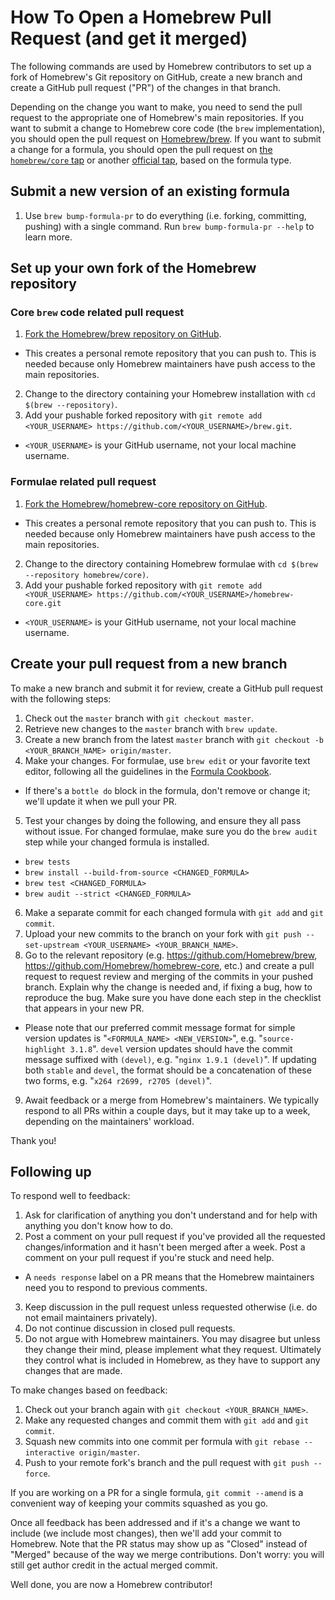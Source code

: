 # How To Open a Homebrew Pull Request (and get it merged)

The following commands are used by Homebrew contributors to set up a fork of Homebrew's Git repository on GitHub, create a new branch and create a GitHub pull request ("PR") of the changes in that branch.

Depending on the change you want to make, you need to send the pull request to the appropriate one of Homebrew's main repositories. If you want to submit a change to Homebrew core code (the `brew` implementation), you should open the pull request on [Homebrew/brew](https://github.com/Homebrew/brew). If you want to submit a change for a formula, you should open the pull request on [the `homebrew/core` tap](https://github.com/Homebrew/homebrew-core) or another [official tap](https://github.com/Homebrew), based on the formula type.

## Submit a new version of an existing formula
1. Use `brew bump-formula-pr` to do everything (i.e. forking, committing, pushing) with a single command. Run `brew bump-formula-pr --help` to learn more.

## Set up your own fork of the Homebrew repository

### Core `brew` code related pull request

1. [Fork the Homebrew/brew repository on GitHub](https://github.com/Homebrew/brew/fork).
  * This creates a personal remote repository that you can push to. This is needed because only Homebrew maintainers have push access to the main repositories.
2. Change to the directory containing your Homebrew installation with `cd $(brew --repository)`.
3. Add your pushable forked repository with `git remote add <YOUR_USERNAME> https://github.com/<YOUR_USERNAME>/brew.git`.
  * `<YOUR_USERNAME>` is your GitHub username, not your local machine username.

### Formulae related pull request

1. [Fork the Homebrew/homebrew-core repository on GitHub](https://github.com/Homebrew/homebrew-core/fork).
  * This creates a personal remote repository that you can push to. This is needed because only Homebrew maintainers have push access to the main repositories.
2. Change to the directory containing Homebrew formulae with `cd $(brew --repository homebrew/core)`.
3. Add your pushable forked repository with `git remote add <YOUR_USERNAME> https://github.com/<YOUR_USERNAME>/homebrew-core.git`
  * `<YOUR_USERNAME>` is your GitHub username, not your local machine username.

## Create your pull request from a new branch

To make a new branch and submit it for review, create a GitHub pull request with the following steps:

1. Check out the `master` branch with `git checkout master`.
2. Retrieve new changes to the `master` branch with `brew update`.
3. Create a new branch from the latest `master` branch with `git checkout -b <YOUR_BRANCH_NAME> origin/master`.
4. Make your changes. For formulae, use `brew edit` or your favorite text editor, following all the guidelines in the [Formula Cookbook](Formula-Cookbook.md).
  * If there's a `bottle do` block in the formula, don't remove or change it; we'll update it when we pull your PR.
5. Test your changes by doing the following, and ensure they all pass without issue. For changed formulae, make sure you do the `brew audit` step while your changed formula is installed.
  * `brew tests`
  * `brew install --build-from-source <CHANGED_FORMULA>`
  * `brew test <CHANGED_FORMULA>`
  * `brew audit --strict <CHANGED_FORMULA>`
6. Make a separate commit for each changed formula with `git add` and `git commit`.
7. Upload your new commits to the branch on your fork with `git push --set-upstream <YOUR_USERNAME> <YOUR_BRANCH_NAME>`.
8. Go to the relevant repository (e.g. <https://github.com/Homebrew/brew>, <https://github.com/Homebrew/homebrew-core>, etc.) and create a pull request to request review and merging of the commits in your pushed branch. Explain why the change is needed and, if fixing a bug, how to reproduce the bug. Make sure you have done each step in the checklist that appears in your new PR.
  * Please note that our preferred commit message format for simple version updates is "`<FORMULA_NAME> <NEW_VERSION>`", e.g. "`source-highlight 3.1.8`". `devel` version updates should have the commit message suffixed with `(devel)`, e.g. "`nginx 1.9.1 (devel)`". If updating both `stable` and `devel`, the format should be a concatenation of these two forms, e.g. "`x264 r2699, r2705 (devel)`".
9. Await feedback or a merge from Homebrew's maintainers. We typically respond to all PRs within a couple days, but it may take up to a week, depending on the maintainers' workload.

Thank you!

## Following up

To respond well to feedback:

1. Ask for clarification of anything you don't understand and for help with anything you don't know how to do.
2. Post a comment on your pull request if you've provided all the requested changes/information and it hasn't been merged after a week. Post a comment on your pull request if you're stuck and need help.
  * A `needs response` label on a PR means that the Homebrew maintainers need you to respond to previous comments.
3. Keep discussion in the pull request unless requested otherwise (i.e. do not email maintainers privately).
4. Do not continue discussion in closed pull requests.
5. Do not argue with Homebrew maintainers. You may disagree but unless they change their mind, please implement what they request. Ultimately they control what is included in Homebrew, as they have to support any changes that are made.

To make changes based on feedback:

1. Check out your branch again with `git checkout <YOUR_BRANCH_NAME>`.
2. Make any requested changes and commit them with `git add` and `git commit`.
3. Squash new commits into one commit per formula with `git rebase --interactive origin/master`.
4. Push to your remote fork's branch and the pull request with `git push --force`.

If you are working on a PR for a single formula, `git commit --amend` is a convenient way of keeping your commits squashed as you go.

Once all feedback has been addressed and if it's a change we want to include (we include most changes), then we'll add your commit to Homebrew. Note that the PR status may show up as "Closed" instead of "Merged" because of the way we merge contributions. Don't worry: you will still get author credit in the actual merged commit.

Well done, you are now a Homebrew contributor!
